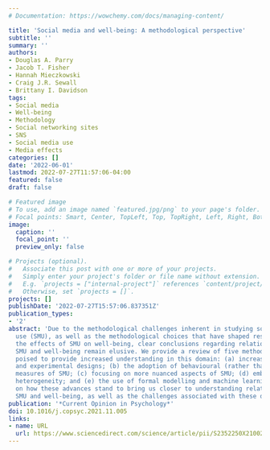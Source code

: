 ```yaml
---
# Documentation: https://wowchemy.com/docs/managing-content/

title: 'Social media and well-being: A methodological perspective'
subtitle: ''
summary: ''
authors:
- Douglas A. Parry
- Jacob T. Fisher
- Hannah Mieczkowski
- Craig J.R. Sewall
- Brittany I. Davidson
tags:
- Social media
- Well-being
- Methodology
- Social networking sites
- SNS
- Social media use
- Media effects
categories: []
date: '2022-06-01'
lastmod: 2022-07-27T11:57:06-04:00
featured: false
draft: false

# Featured image
# To use, add an image named `featured.jpg/png` to your page's folder.
# Focal points: Smart, Center, TopLeft, Top, TopRight, Left, Right, BottomLeft, Bottom, BottomRight.
image:
  caption: ''
  focal_point: ''
  preview_only: false

# Projects (optional).
#   Associate this post with one or more of your projects.
#   Simply enter your project's folder or file name without extension.
#   E.g. `projects = ["internal-project"]` references `content/project/deep-learning/index.md`.
#   Otherwise, set `projects = []`.
projects: []
publishDate: '2022-07-27T15:57:06.837351Z'
publication_types:
- '2'
abstract: 'Due to the methodological challenges inherent in studying social media
  use (SMU), as well as the methodological choices that have shaped research into
  the effects of SMU on well-being, clear conclusions regarding relationships between
  SMU and well-being remain elusive. We provide a review of five methodological developments
  poised to provide increased understanding in this domain: (a) increased use of longitudinal
  and experimental designs; (b) the adoption of behavioural (rather than self-report)
  measures of SMU; (c) focusing on more nuanced aspects of SMU; (d) embracing effect
  heterogeneity; and (e) the use of formal modelling and machine learning. We focus
  on how these advances stand to bring us closer to understanding relations between
  SMU and well-being, as well as the challenges associated with these developments.'
publication: '*Current Opinion in Psychology*'
doi: 10.1016/j.copsyc.2021.11.005
links:
- name: URL
  url: https://www.sciencedirect.com/science/article/pii/S2352250X21002293
---
```

